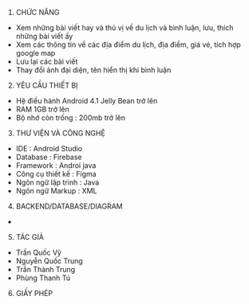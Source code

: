 1. CHỨC NĂNG
- Xem những bài viết hay và thú vị về du lịch và bình luận, lưu, thích những bài viết ấy
- Xem các thông tin về các địa điểm du lịch, địa điểm, giá vé, tích hợp google map
- Lưu lại các bài viết 
- Thay đổi ảnh đại diện, tên hiển thị khi bình luận
2. YÊU CẦU THIẾT BỊ
- Hệ điều hành Android 4.1 Jelly Bean trở lên
- RAM 1GB trở lên
- Bộ nhớ còn trống : 200mb trở lên
3. THƯ VIỆN VÀ CÔNG NGHỆ
- IDE : Android Studio
- Database : Firebase
- Framework : Androi java
- Công cụ thiết kế : Figma
- Ngôn ngữ lập trình : Java
- Ngôn ngữ Markup : XML
4. BACKEND/DATABASE/DIAGRAM
- 
5. TÁC GIẢ
- Trần Quốc Vỹ
- Nguyễn Quốc Trung
- Trần Thành Trung
- Phùng Thanh Tú
6. GIẤY PHÉP

